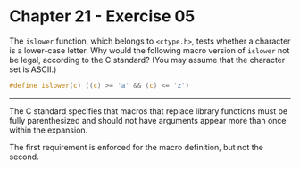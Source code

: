 # Chapter 21 - Exercise 05

The `islower` function, which belongs to `<ctype.h>`, tests whether a character
is a lower-case letter.  Why would the following macro version of `islower` not
be legal, according to the C standard? (You may assume that the character set is
ASCII.)

```C
#define islower(c) ((c) >= 'a' && (c) <= 'z')
```


---

The C standard specifies that macros that replace library functions must be
fully parenthesized and should not have arguments appear more than once within
the expansion.

The first requirement is enforced for the macro definition, but not the second.
